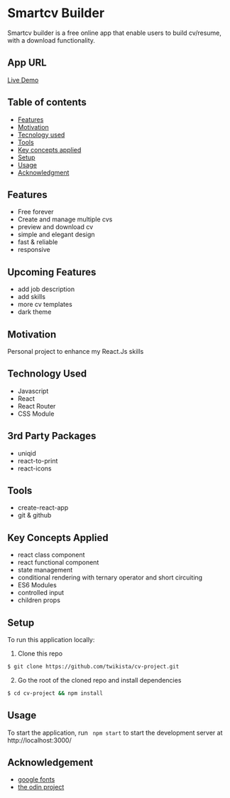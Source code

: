 # Smartcv Builder

Smartcv builder is a free online app that enable users to build cv/resume, with a download functionality.

## App URL

[Live Demo](https://smartcvbuilder.netlify.app/)

## Table of contents

- [Features](#features)
- [Motivation](#motivation)
- [Tecnology used](#technology-used)
- [Tools](#tools)
- [Key concepts applied](#key-concepts-applied)
- [Setup](#setup)
- [Usage](#usage)
- [Acknowledgment](#acknowledgement)

## Features

- Free forever
- Create and manage multiple cvs
- preview and download cv
- simple and elegant design
- fast & reliable
- responsive

## Upcoming Features

- add job description
- add skills
- more cv templates
- dark theme

## Motivation

Personal project to enhance my React.Js skills

## Technology Used

- Javascript
- React
- React Router
- CSS Module

## 3rd Party Packages

- uniqid
- react-to-print
- react-icons

## Tools

- create-react-app
- git & github

## Key Concepts Applied

- react class component
- react functional component
- state management
- conditional rendering with ternary operator and short circuiting
- ES6 Modules
- controlled input
- children props

## Setup

To run this application locally:

1. Clone this repo

```bash
$ git clone https://github.com/twikista/cv-project.git
```

2. Go the root of the cloned repo and install dependencies

```bash
$ cd cv-project && npm install
```

## Usage

To start the application, run ` npm start` to start the development server at http://localhost:3000/

## Acknowledgement

- [google fonts](https://fonts.google.com)
- [the odin project](https://www.theodinproject.com/)
